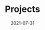---
title: "Projects"
date: 2021-07-31
draft: false
summary: "Some made for work, some for uni, and some for fun"
---